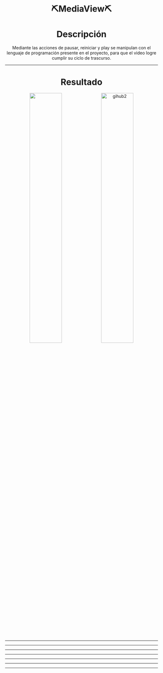 <div align="center">
 <h1> ⛏️MediaView⛏️</h1>

  <h1>Descripción</h1>

  <p>Mediante las acciones de pausar, reiniciar y play se manipulan con el lenguaje de programación presente en el proyecto, para que el video logre cumplir su ciclo de trascurso.</p>
</div>


---
<div align="center">
 
 <h1>Resultado</h1>
 
 <div >
 <img src="https://github.com/Magucho/MediaView/assets/98346054/f7fcf9b4-fb4a-4cd9-8751-b4d241d27b77" width="46%"/>
 <img src="https://github.com/Magucho/MediaView/assets/98346054/afad7f2c-c581-4a1c-ba79-c5b2a8e36336" width="46%/>
 </div>
   
</div>

![gihub2](https://github.com/Magucho/MediaView/assets/98346054/f7fcf9b4-fb4a-4cd9-8751-b4d241d27b77)


  ---
  

  ---
 

---
  

  ---
  

  ---
 

  ---
  


---


  </div>
  
</div>

